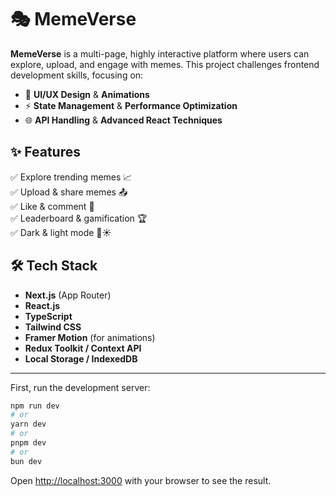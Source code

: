 # 🎭 MemeVerse  

**MemeVerse** is a multi-page, highly interactive platform where users can explore, upload, and engage with memes. This project challenges frontend development skills, focusing on:  

- 🚀 **UI/UX Design** & **Animations**  
- ⚡ **State Management** & **Performance Optimization**  
- 🌐 **API Handling** & **Advanced React Techniques**  

## ✨ Features  
✅ Explore trending memes 📈  
✅ Upload & share memes 📤  
✅ Like & comment 💬  
✅ Leaderboard & gamification 🏆  
✅ Dark & light mode 🌙☀️  

## 🛠 Tech Stack  
- **Next.js** (App Router)  
- **React.js**  
- **TypeScript**  
- **Tailwind CSS**  
- **Framer Motion** (for animations)  
- **Redux Toolkit / Context API**  
- **Local Storage / IndexedDB**  

---  

First, run the development server:

```bash
npm run dev
# or
yarn dev
# or
pnpm dev
# or
bun dev
```

Open [http://localhost:3000](http://localhost:3000) with your browser to see the result.
